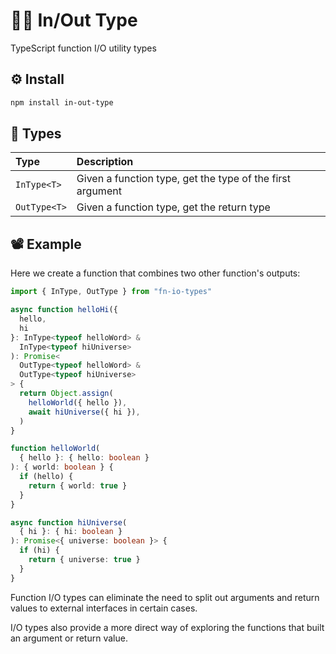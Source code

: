 # 🐕‍🦺 In/Out Type

TypeScript function I/O utility types

## ⚙️ Install

```bash
npm install in-out-type
```

## 👻 Types

| Type | Description |
| :--- | :--- |
| `InType<T>` | Given a function type, get the type of the first argument |
| `OutType<T>` | Given a function type, get the return type |

## 📽️ Example

Here we create a function that combines two other function's outputs:

```typescript
import { InType, OutType } from "fn-io-types"

async function helloHi({
  hello,
  hi
}: InType<typeof helloWord> &
  InType<typeof hiUniverse>
): Promise<
  OutType<typeof helloWord> &
  OutType<typeof hiUniverse>
> {
  return Object.assign(
    helloWorld({ hello }),
    await hiUniverse({ hi }),
  )
}

function helloWorld(
  { hello }: { hello: boolean }
): { world: boolean } {
  if (hello) {
    return { world: true }
  }
}

async function hiUniverse(
  { hi }: { hi: boolean }
): Promise<{ universe: boolean }> {
  if (hi) {
    return { universe: true }
  }
}
```

Function I/O types can eliminate the need to split out arguments and return values to external interfaces in certain cases.

I/O types also provide a more direct way of exploring the functions that built an argument or return value.